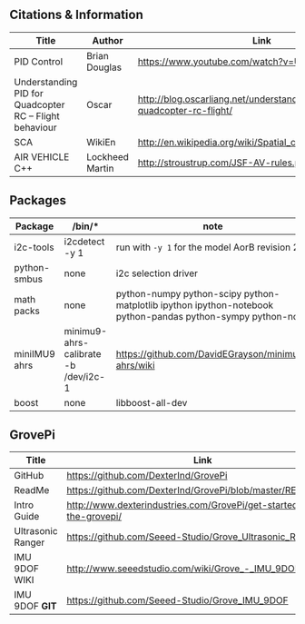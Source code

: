 Citations & Information
------------------  
Title | Author | Link  
------|-------|-----  
PID Control | Brian Douglas |https://www.youtube.com/watch?v=UR0hOmjaHp0 
Understanding PID for Quadcopter RC – Flight behaviour | Oscar | http://blog.oscarliang.net/understanding-pid-for-quadcopter-rc-flight/
SCA | WikiEn | http://en.wikipedia.org/wiki/Spatial_contextual_awareness 
AIR VEHICLE C++ |  Lockheed Martin  |  http://stroustrup.com/JSF-AV-rules.pdf


Packages
------------------  
Package | /bin/* | note  
--------------|-----|------------  
 i2c-tools  |  i2cdetect -y 1 | run with ``-y 1`` for the model AorB revision 2+  
 python-smbus | none | i2c selection driver
 math packs| none | python-numpy python-scipy python-matplotlib ipython ipython-notebook python-pandas python-sympy python-nose
 miniIMU9 ahrs | minimu9-ahrs-calibrate -b /dev/i2c-1  | https://github.com/DavidEGrayson/minimu9-ahrs/wiki 
 boost  | none | libboost-all-dev      

GrovePi
-----------------
Title | Link
--------------------|--------------------  
GitHub | https://github.com/DexterInd/GrovePi  
ReadMe | https://github.com/DexterInd/GrovePi/blob/master/README.md  
Intro Guide | http://www.dexterindustries.com/GrovePi/get-started-with-the-grovepi/  
Ultrasonic Ranger | https://github.com/Seeed-Studio/Grove_Ultrasonic_Ranger 
IMU 9DOF WIKI | http://www.seeedstudio.com/wiki/Grove_-_IMU_9DOF  
IMU 9DOF __GIT__ | https://github.com/Seeed-Studio/Grove_IMU_9DOF  
